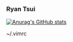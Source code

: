 ### Ryan Tsui
[![Anurag's GitHub stats](https://github-readme-stats.vercel.app/api?username=tsuiusi)](https://github.com/anuraghazra/github-readme-stats)

~/.vimrc

<!--
**tsuiusi/tsuiusi** is a ✨ _special_ ✨ repository because its `README.md` (this file) appears on your GitHub profile.

Here are some ideas to get you started:

- 🔭 I’m currently working on ...
- 🌱 I’m currently learning ...
- 👯 I’m looking to collaborate on ...
- 🤔 I’m looking for help with ...
- 💬 Ask me about ...
- 📫 How to reach me: ...
- 😄 Pronouns: ...
- ⚡ Fun fact: ...
-->
